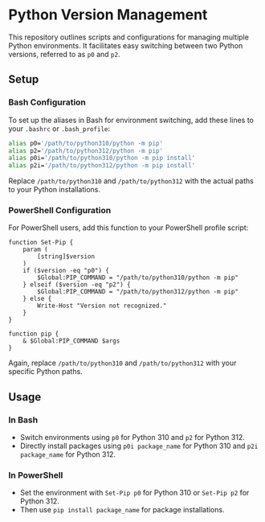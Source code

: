 # Python Version Management

This repository outlines scripts and configurations for managing multiple Python environments. It facilitates easy switching between two Python versions, referred to as `p0` and `p2`.

## Setup

### Bash Configuration

To set up the aliases in Bash for environment switching, add these lines to your `.bashrc` or `.bash_profile`:

```bash
alias p0='/path/to/python310/python -m pip'
alias p2='/path/to/python312/python -m pip'
alias p0i='/path/to/python310/python -m pip install'
alias p2i='/path/to/python312/python -m pip install'
```

Replace `/path/to/python310` and `/path/to/python312` with the actual paths to your Python installations.

### PowerShell Configuration

For PowerShell users, add this function to your PowerShell profile script:

```
function Set-Pip {
    param (
        [string]$version
    )
    if ($version -eq "p0") {
        $Global:PIP_COMMAND = "/path/to/python310/python -m pip"
    } elseif ($version -eq "p2") {
        $Global:PIP_COMMAND = "/path/to/python312/python -m pip"
    } else {
        Write-Host "Version not recognized."
    }
}

function pip {
    & $Global:PIP_COMMAND $args
}
```

Again, replace `/path/to/python310` and `/path/to/python312` with your specific Python paths.

## Usage

### In Bash
- Switch environments using `p0` for Python 310 and `p2` for Python 312.
- Directly install packages using `p0i package_name` for Python 310 and `p2i package_name` for Python 312.

### In PowerShell
- Set the environment with `Set-Pip p0` for Python 310 or `Set-Pip p2` for Python 312.
- Then use `pip install package_name` for package installations.
